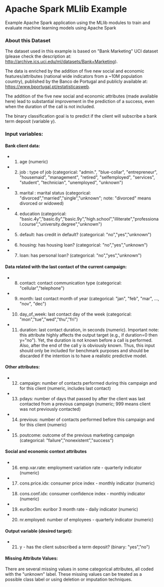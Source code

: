 # Apache Spark MLlib Example
Example Apache Spark application using the MLlib modules to train and evaluate machine learning models using Apache Spark


### About this Dataset

The dataset used in this example is based on "Bank Marketing" UCI dataset (please check the description at: http://archive.ics.uci.edu/ml/datasets/Bank+Marketing).

The data is enriched by the addition of five new social and economic features/attributes (national wide indicators from a ~10M population country), published by the Banco de Portugal and publicly available at: https://www.bportugal.pt/estatisticasweb.

The addition of the five new social and economic attributes (made available here) lead to substantial improvement in the prediction of a success, even when the duration of the call is not included.

The binary classification goal is to predict if the client will subscribe a bank term deposit (variable y).

### Input variables:

#### Bank client data:
- 1. age (numeric)
- 2. job : type of job (categorical: "admin.", "blue-collar", "entrepreneur", "housemaid", "management", "retired", "selfemployed", "services", "student", "technician", "unemployed", "unknown")
- 3. marital : marital status (categorical: "divorced","married","single","unknown"; note: "divorced" means divorced or widowed)
- 4. education (categorical: "basic.4y","basic.6y","basic.9y","high.school","illiterate","professional.course","university.degree","unknown")
- 5. default: has credit in default? (categorical: "no","yes","unknown")
- 6. housing: has housing loan? (categorical: "no","yes","unknown")
- 7. loan: has personal loan? (categorical: "no","yes","unknown")
#### Data related with the last contact of the current campaign:
- 8. contact: contact communication type (categorical: "cellular","telephone")
- 9. month: last contact month of year (categorical: "jan", "feb", "mar", ..., "nov", "dec")
- 10. day_of_week: last contact day of the week (categorical: "mon","tue","wed","thu","fri")
- 11. duration: last contact duration, in seconds (numeric). Important note:  this attribute highly affects the output target (e.g., if duration=0 then y="no"). Yet, the duration is not known before a call is performed. Also, after the end of the call y is obviously known. Thus, this input should only be included for benchmark purposes and should be discarded if the intention is to have a realistic predictive model.
#### Other attributes:
- 12. campaign: number of contacts performed during this campaign and for this client (numeric, includes last contact)
- 13. pdays: number of days that passed by after the client was last contacted from a previous campaign (numeric; 999 means client was not previously contacted)
- 14. previous: number of contacts performed before this campaign and for this client (numeric)
- 15. poutcome: outcome of the previous marketing campaign (categorical: "failure","nonexistent","success")
#### Social and economic context attributes
- 16. emp.var.rate: employment variation rate - quarterly indicator (numeric)
- 17. cons.price.idx: consumer price index - monthly indicator (numeric)
- 18. cons.conf.idx: consumer confidence index - monthly indicator (numeric)
- 19. euribor3m: euribor 3 month rate - daily indicator (numeric)
- 20. nr.employed: number of employees - quarterly indicator (numeric)

#### Output variable (desired target):
- 21. y - has the client subscribed a term deposit? (binary: "yes","no")

#### Missing Attribute Values:
There are several missing values in some categorical attributes, all coded with the "unknown" label. These missing values can be treated as a possible class label or using deletion or imputation techniques. 
